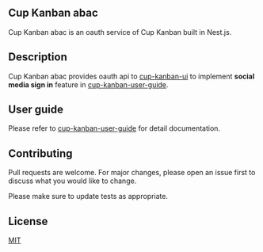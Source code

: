 ## Cup Kanban abac

Cup Kanban abac is an oauth service of Cup Kanban built in Nest.js.

## Description

Cup Kanban abac provides oauth api to [cup-kanban-ui](https://github.com/YuetChan/cup-kanban-ui) to implement __social media sign in__ feature in [cup-kanban-user-guide](https://github.com/YuetChan/cup-kanban-user-guide "cup-kanban-user-guide").

## User guide
Please refer to [cup-kanban-user-guide](https://github.com/YuetChan/cup-kanban-user-guide "cup-kanban-user-guide") for detail documentation.

## Contributing
Pull requests are welcome. For major changes, please open an issue first to discuss what you would like to change.

Please make sure to update tests as appropriate.

## License
[MIT](https://choosealicense.com/licenses/mit/)